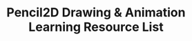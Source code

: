 ---
title: 'Pencil2D Drawing & Animation Learning Resource List'
redirect_to:
  - 'https://discuss.pencil2d.org/t/pencil2d-drawing-animation-learning-resource-list/1090'
---